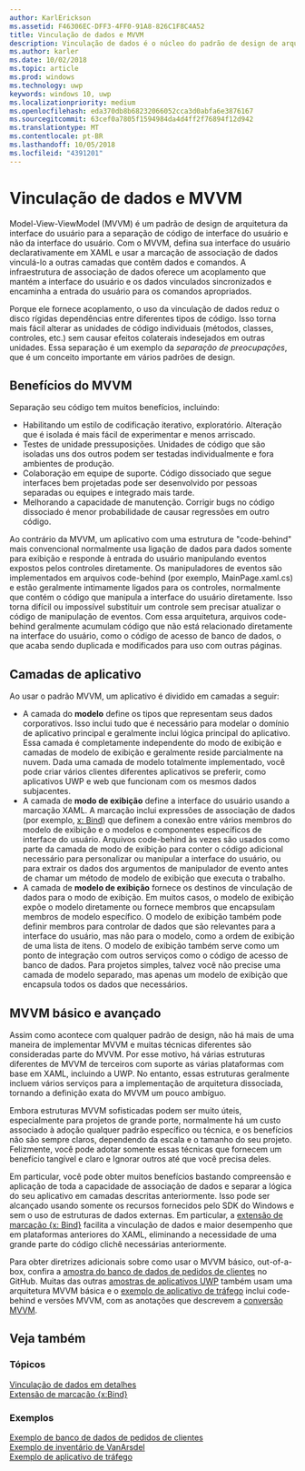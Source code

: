 ```yaml
---
author: KarlErickson
ms.assetid: F46306EC-DFF3-4FF0-91A8-826C1F8C4A52
title: Vinculação de dados e MVVM
description: Vinculação de dados é o núcleo do padrão de design de arquitetura Model-View-ViewModel (MVVM) da interface do usuário e permite que acoplamento entre o código de interface do usuário e não da interface do usuário.
ms.author: karler
ms.date: 10/02/2018
ms.topic: article
ms.prod: windows
ms.technology: uwp
keywords: windows 10, uwp
ms.localizationpriority: medium
ms.openlocfilehash: eda370db8b68232066052cca3d0abfa6e3876167
ms.sourcegitcommit: 63cef0a7805f1594984da4d4ff2f76894f12d942
ms.translationtype: MT
ms.contentlocale: pt-BR
ms.lasthandoff: 10/05/2018
ms.locfileid: "4391201"
---
```

# <a name="data-binding-and-mvvm"></a>Vinculação de dados e MVVM

Model-View-ViewModel (MVVM) é um padrão de design de arquitetura da interface do usuário para a separação de código de interface do usuário e não da interface do usuário. Com o MVVM, defina sua interface do usuário declarativamente em XAML e usar a marcação de associação de dados vinculá-lo a outras camadas que contêm dados e comandos. A infraestrutura de associação de dados oferece um acoplamento que mantém a interface do usuário e os dados vinculados sincronizados e encaminha a entrada do usuário para os comandos apropriados. 

Porque ele fornece acoplamento, o uso da vinculação de dados reduz o disco rígidas dependências entre diferentes tipos de código. Isso torna mais fácil alterar as unidades de código individuais (métodos, classes, controles, etc.) sem causar efeitos colaterais indesejados em outras unidades. Essa separação é um exemplo da *separação de preocupações*, que é um conceito importante em vários padrões de design. 

## <a name="benefits-of-mvvm"></a>Benefícios do MVVM

Separação seu código tem muitos benefícios, incluindo:

* Habilitando um estilo de codificação iterativo, exploratório. Alteração que é isolada é mais fácil de experimentar e menos arriscado.
* Testes de unidade pressuposições. Unidades de código que são isoladas uns dos outros podem ser testadas individualmente e fora ambientes de produção.
* Colaboração em equipe de suporte. Código dissociado que segue interfaces bem projetadas pode ser desenvolvido por pessoas separadas ou equipes e integrado mais tarde.
* Melhorando a capacidade de manutenção. Corrigir bugs no código dissociado é menor probabilidade de causar regressões em outro código.

Ao contrário da MVVM, um aplicativo com uma estrutura de "code-behind" mais convencional normalmente usa ligação de dados para dados somente para exibição e responde à entrada do usuário manipulando eventos expostos pelos controles diretamente. Os manipuladores de eventos são implementados em arquivos code-behind (por exemplo, MainPage.xaml.cs) e estão geralmente intimamente ligados para os controles, normalmente que contém o código que manipula a interface do usuário diretamente. Isso torna difícil ou impossível substituir um controle sem precisar atualizar o código de manipulação de eventos. Com essa arquitetura, arquivos code-behind geralmente acumulam código que não está relacionado diretamente na interface do usuário, como o código de acesso de banco de dados, o que acaba sendo duplicada e modificados para uso com outras páginas.

## <a name="app-layers"></a>Camadas de aplicativo

Ao usar o padrão MVVM, um aplicativo é dividido em camadas a seguir:

* A camada do **modelo** define os tipos que representam seus dados corporativos. Isso inclui tudo que é necessário para modelar o domínio de aplicativo principal e geralmente inclui lógica principal do aplicativo. Essa camada é completamente independente do modo de exibição e camadas de modelo de exibição e geralmente reside parcialmente na nuvem. Dada uma camada de modelo totalmente implementado, você pode criar vários clientes diferentes aplicativos se preferir, como aplicativos UWP e web que funcionam com os mesmos dados subjacentes.
* A camada de **modo de exibição** define a interface do usuário usando a marcação XAML. A marcação inclui expressões de associação de dados (por exemplo, [x: Bind](https://docs.microsoft.com/windows/uwp/xaml-platform/x-bind-markup-extension)) que definem a conexão entre vários membros do modelo de exibição e o modelos e componentes específicos de interface do usuário. Arquivos code-behind às vezes são usados como parte da camada de modo de exibição para conter o código adicional necessário para personalizar ou manipular a interface do usuário, ou para extrair os dados dos argumentos de manipulador de evento antes de chamar um método de modelo de exibição que executa o trabalho. 
* A camada de **modelo de exibição** fornece os destinos de vinculação de dados para o modo de exibição. Em muitos casos, o modelo de exibição expõe o modelo diretamente ou fornece membros que encapsulam membros de modelo específico. O modelo de exibição também pode definir membros para controlar de dados que são relevantes para a interface do usuário, mas não para o modelo, como a ordem de exibição de uma lista de itens. O modelo de exibição também serve como um ponto de integração com outros serviços como o código de acesso de banco de dados. Para projetos simples, talvez você não precise uma camada de modelo separado, mas apenas um modelo de exibição que encapsula todos os dados que necessários. 

## <a name="basic-and-advanced-mvvm"></a>MVVM básico e avançado

Assim como acontece com qualquer padrão de design, não há mais de uma maneira de implementar MVVM e muitas técnicas diferentes são consideradas parte do MVVM. Por esse motivo, há várias estruturas diferentes de MVVM de terceiros com suporte as várias plataformas com base em XAML, incluindo a UWP. No entanto, essas estruturas geralmente incluem vários serviços para a implementação de arquitetura dissociada, tornando a definição exata do MVVM um pouco ambíguo. 

Embora estruturas MVVM sofisticadas podem ser muito úteis, especialmente para projetos de grande porte, normalmente há um custo associado à adoção qualquer padrão específico ou técnica, e os benefícios não são sempre claros, dependendo da escala e o tamanho do seu projeto. Felizmente, você pode adotar somente essas técnicas que fornecem um benefício tangível e claro e Ignorar outros até que você precisa deles. 

Em particular, você pode obter muitos benefícios bastando compreensão e aplicação de toda a capacidade de associação de dados e separar a lógica do seu aplicativo em camadas descritas anteriormente. Isso pode ser alcançado usando somente os recursos fornecidos pelo SDK do Windows e sem o uso de estruturas de dados externas. Em particular, a [extensão de marcação {x: Bind}](https://docs.microsoft.com/windows/uwp/xaml-platform/x-bind-markup-extension) facilita a vinculação de dados e maior desempenho que em plataformas anteriores do XAML, eliminando a necessidade de uma grande parte do código clichê necessárias anteriormente.

Para obter diretrizes adicionais sobre como usar o MVVM básico, out-of-a-box, confira a [amostra do banco de dados de pedidos de clientes](https://github.com/Microsoft/Windows-appsample-customers-orders-database) no GitHub. Muitas das outras [amostras de aplicativos UWP](https://github.com/Microsoft?q=windows-appsample
) também usam uma arquitetura MVVM básica e o [exemplo de aplicativo de tráfego](https://github.com/Microsoft/Windows-appsample-trafficapp) inclui code-behind e versões MVVM, com as anotações que descrevem a [conversão MVVM](https://github.com/Microsoft/Windows-appsample-trafficapp/blob/MVVM/MVVM.md). 

## <a name="see-also"></a>Veja também

### <a name="topics"></a>Tópicos

[Vinculação de dados em detalhes](https://docs.microsoft.com/windows/uwp/data-binding/data-binding-in-depth)  
[Extensão de marcação {x:Bind}](https://docs.microsoft.com/windows/uwp/xaml-platform/x-bind-markup-extension)  

### <a name="samples"></a>Exemplos

[Exemplo de banco de dados de pedidos de clientes](https://github.com/Microsoft/Windows-appsample-customers-orders-database)  
[Exemplo de inventário de VanArsdel](https://github.com/Microsoft/InventorySample)  
[Exemplo de aplicativo de tráfego](https://github.com/Microsoft/Windows-appsample-trafficapp)  
